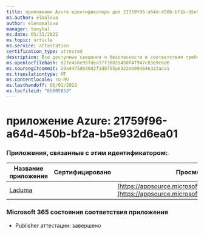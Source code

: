 ```yaml
---
title: приложение Azure идентификатора для 21759f96-a64d-450b-bf2a-b5e932d6ea01
ms.author: elmalova
author: elenamalova
manager: tonybal
ms.date: 05/31/2022
ms.topic: article
ms.service: attestation
certification_type: attested
description: Все доступные сведения о безопасности и соответствии требованиям для 21759f96-a64d-450b-bf2a-b5e932d6ea01.
ms.openlocfilehash: d27e4b6e95fdea17f36835450f4f947c83b9c6d6
ms.sourcegitcommit: 29a4475d630d2f1d0755a6322eb994646322aca1
ms.translationtype: MT
ms.contentlocale: ru-RU
ms.lasthandoff: 06/01/2022
ms.locfileid: "65805853"
---
```

# <a name="azure-app-id-21759f96-a64d-450b-bf2a-b5e932d6ea01"></a>приложение Azure: 21759f96-a64d-450b-bf2a-b5e932d6ea01


### <a name="apps-associated-with-this-id"></a>Приложения, связанные с этим идентификатором:
| **Название приложения** | **Сертифицировано** | **Просмотр в AppSource** |
|--------------|---------------|-----------------------|
| [Laduma](../forward/WA200003907.md) |  | [https://appsource.microsoft.com/product/office/WA200003907](https://appsource.microsoft.com/product/office/WA200003907) |

### <a name="microsoft-365-app-compliance-status"></a>Microsoft 365 состояния соответствия приложения
- Publisher аттестации: завершено
